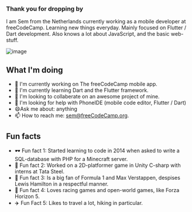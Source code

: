 

### Thank you for dropping by

I am Sem from the Netherlands currently working as a mobile developer at freeCodeCamp. Learning new things everyday.
Mainly focused on Flutter / Dart development. Also knows a lot about JavaScript, and the basic web-stuff. 


![image](https://user-images.githubusercontent.com/46919888/154864617-024b151c-2c8e-40f5-bc34-dc593c12227f.png)


## What I'm doing

- 🥓 I'm currently working on The freeCodeCamp mobile app.
- 🎯 I'm currently learning Dart and the Flutter framework.
- 🥇 I'm looking to collaberate on an awesome project of mine.
- 🐊 I'm looking for help with PhoneIDE (mobile code editor, Flutter / Dart)
- 😄Ask me about: anything
- 📫 How to reach me: sem@freeCodeCamp.org.

## Fun facts

- 🕶️ Fun fact 1: Started learning to code in 2014 when asked to write a SQL-database with PHP for a Minecraft server. 
- 🦋 Fun fact 2: Worked on a 2D-platformer game in Unity C-sharp with interns at Tata Steel.
- 🧮 Fun fact 3: Is a big fan of Formula 1 and Max Verstappen, despises Lewis Hamilton in a respectful manner.
- 🐎 Fun fact 4: Loves racing games and open-world games, like Forza Horizon 5.
- ✈️ Fun Fact 5: Likes to travel a lot, hiking in particular.

